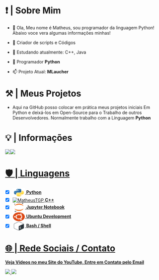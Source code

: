 # ❗ | Sobre Mim
  
- 👋 Ola, Meu nome é Matheus, sou programador da linguagem Python! Abaixo voce vera
algumas informações minhas!

- 👀 Criador de scripts e Códigos

- 📖 Estudando atualmente: C++, Java

- 🐍 Programador **Python**

- 📫 Projeto Atual: **MLaucher**

# ⚒️ | Meus Projetos
- Aqui na GitHub posso colocar em prática meus projetos iniciais
Em Python e deixá-los em Open-Source para o Trabalho de outros
Desenvolvedores. Normalmente trabalho com a Línguagem **Python**

# 💡 | Informações
<div>
  <a href="https://github.com/MatheusTGamerPro">
  <img height="140em" src="https://github-readme-stats.vercel.app/api?username=matheustgamerpro&show_icons=true&theme=dark&include_all_commits=true&count_private=true"/><img height="143em" src="https://github-readme-stats.vercel.app/api/top-langs/?username=matheustgamerpro&layout=compact&langs_count=7&theme=dark"/>
</div>
  
# 🛡️ | Linguagens
- [x] <img align="center" alt="MatheusTGP" height="30" width="40" src="https://raw.githubusercontent.com/devicons/devicon/master/icons/python/python-original.svg"> **Python**
- [x] <img align="center" alt="MatheusTGP" height="30" width="40" src="https://github.com/isocpp/logos/blob/master/cpp_logo.svg"> **C++**
- [x] <img align="center" alt="MatheusTGP" height="30" width="40" src="https://github.com/devicons/devicon/blob/2ae2a900d2f041da66e950e4d48052658d850630/icons/jupyter/jupyter-original.svg"> **Jupyter Notebook**
- [x] <img align="center" alt="MatheusTGP" height="30" width="40" src="https://github.com/devicons/devicon/blob/2ae2a900d2f041da66e950e4d48052658d850630/icons/ubuntu/ubuntu-plain.svg"> **Ubuntu Development**
- [x] <img align="center" alt="MatheusTGP" height="30" width="40" src="https://github.com/devicons/devicon/blob/2ae2a900d2f041da66e950e4d48052658d850630/icons/bash/bash-original.svg"> **Bash / Shell**

# 🌐 | Rede Sociais / Contato
**Veja Vídeos no meu Site do YouTube, Entre em Contato pelo Email**

<a href="https://www.youtube.com/c/MatheusTGamerPro%E3%83%84" target="_blank"><img src="https://img.shields.io/badge/YouTube-FF0000?style=for-the-badge&logo=youtube&logoColor=white" target="_blank"> <a href = "matheustgpcontato@gmail.com"><img src="https://img.shields.io/badge/-Gmail-%23333?style=for-the-badge&logo=gmail&logoColor=white" target="_blank"></a>
